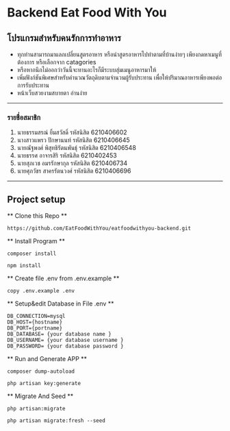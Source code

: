 # Backend Eat Food With You 
## โปรแกรมสำหรับคนรักการทำอาหาร

 * ทุกท่านสามารถมาแลกเปลี่ยนสูตรอาหาร หรือนำสูตรอาหารไปทำตามที่บ้านง่ายๆ เพียงกดหาเมนูที่ต้องการ หรือเลือกจาก catagories 
 * หรือหากนึกไม่ออกว่าวันนี้จะทานอะไรก็มีระบบสุ่มเมนูอาหารมาให้
 * เพิ่มฟังก์ชันพิเศษสำหรับคำนวณวัตถุดิบตามจำนวนผู้รับประทาน เพื่อให้ปริมาณอาหารเพียงพอต่อการรับประทาน
 * หน้าเว็บสวยงามสบายตา อ่านง่าย 
 
-----------------------
### รายชื่อสมาชิก 
1. นายธรรมสรณ์ ยิ้มสวัสดิ์     รหัสนิสิต 6210406602
2. นางสาวแพรว ปักษานนท์    รหัสนิสิต 6210406645
3. นายณัฐพงศ์  พิสุทธิรัตนพันธุ์ รหัสนิสิต 6210406548
4. นายธรรศ    อาจารสิริ      รหัสนิสิต 6210402453
5. นายสุภเวช   อมรรักษากุล   รหัสนิสิต 6210406734
6. นายศุภวัชร   สาครรัตนวงศ์  รหัสนิสิต 6210406696

-----------------------
## Project setup
** Clone this Repo **

```
https://github.com/EatFoodWithYou/eatfoodwithyou-backend.git
```
** Install Program **

```
composer install
```
```
npm install
```
** Create file .env from .env.example **
```
copy .env.example .env
```
** Setup&edit Database in File .env **
```
DB_CONNECTION=mysql
DB_HOST={hostname}
DB_PORT={portname}
DB_DATABASE= {your database name }
DB_USERNAME= {your database username }
DB_PASSWORD= {your database password }
```
** Run and Generate APP **
```
composer dump-autoload
```
```
php artisan key:generate
```
** Migrate And Seed **
```
php artisan:migrate
```
```
php artisan migrate:fresh --seed
```




